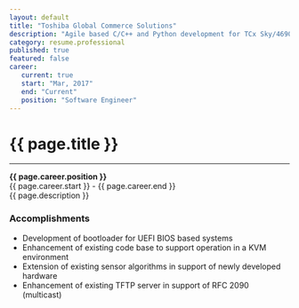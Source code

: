 ```yaml
---
layout: default
title: "Toshiba Global Commerce Solutions"
description: "Agile based C/C++ and Python development for TCx Sky/4690 Retail OS"  
category: resume.professional
published: true
featured: false
career:
   current: true
   start: "Mar, 2017"
   end: "Current"
   position: "Software Engineer"
---
```


# {{ page.title }}
---
**{{ page.career.position }}**  
{{ page.career.start }} - {{ page.career.end }}  
{{ page.description }}
### Accomplishments
* Development of bootloader for UEFI BIOS based systems  
* Enhancement of existing code base to support operation in a KVM environment  
* Extension of existing sensor algorithms in support of newly developed hardware
* Enhancement of existing TFTP server in support of RFC 2090 (multicast)